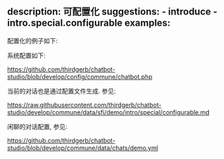 description: 可配置化
suggestions:
    - introduce
    - intro.special.configurable
examples:
---

配置化的例子如下:

系统配置如下:

https://github.com/thirdgerb/chatbot-studio/blob/develop/config/commune/chatbot.php

当前的对话也是通过配置文件生成. 参见:

https://raw.githubusercontent.com/thirdgerb/chatbot-studio/develop/commune/data/sfi/demo/intro/special/configurable.md

闲聊的对话配置, 参见:

https://github.com/thirdgerb/chatbot-studio/blob/develop/commune/data/chats/demo.yml


